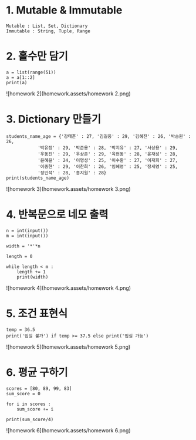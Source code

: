 # 1. Mutable & Immutable

```
Mutable : List, Set, Dictionary
Immutable : String, Tuple, Range
```

# 2. 홀수만 담기

```
a = list(range(51))
a = a[1::2]
print(a)
```

![homework 2](homework.assets/homework 2.png)

# 3. Dictionary 만들기

```
students_name_age = {'강태훈' : 27, '김길웅' : 29, '김혜진' : 26, '박승원' : 26,
            '박유정' : 29, '박준용' : 28, '박지유' : 27, '서상용' : 29,
            '우동진' : 29, '우상준' : 29, '육현동' : 28, '윤재성' : 28,
            '윤혜윤' : 24, '이명성' : 25, '이수환' : 27, '이재희' : 27,
            '이종현' : 29, '이찬희' : 26, '임혜영' : 25, '장세영' : 25,
            '정인석' : 28, '홍지원' : 28}
print(students_name_age)
```

![homework 3](homework.assets/homework 3.png)

# 4. 반복문으로 네모 출력

```
n = int(input())
m = int(input())

width = '*'*n

length = 0

while length < m :
    length += 1
    print(width)
```

![homework 4](homework.assets/homework 4.png)

# 5. 조건 표현식

```
temp = 36.5
print('입실 불가') if temp >= 37.5 else print('입실 가능')
```

![homework 5](homework.assets/homework 5.png)

# 6. 평균 구하기

```
scores = [80, 89, 99, 83]
sum_score = 0

for i in scores :
    sum_score += i

print(sum_score/4)
```

![homework 6](homework.assets/homework 6.png)

